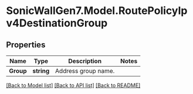 # SonicWallGen7.Model.RoutePolicyIpv4DestinationGroup

## Properties

Name | Type | Description | Notes
------------ | ------------- | ------------- | -------------
**Group** | **string** | Address group name. | 

[[Back to Model list]](../README.md#documentation-for-models) [[Back to API list]](../README.md#documentation-for-api-endpoints) [[Back to README]](../README.md)

